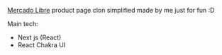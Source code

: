 [Mercado Libre](https://www.mercadolibre.com.ar/smart-tv-philips-6900-series-43pfd691777-led-android-10-full-hd-43-110v240v/p/MLA19465098?quantity=1#reviews) product page clon simplified made by me just for fun :D

Main tech:
- Next js (React)
- React Chakra UI
